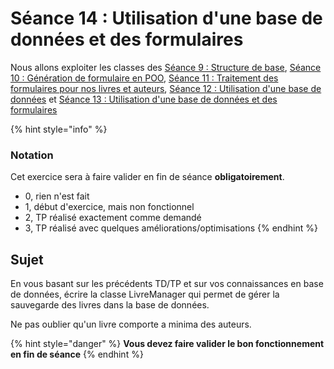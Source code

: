 # Séance 14 : Utilisation d'une base de données et des formulaires

Nous allons exploiter les classes des [Séance 9 : Structure de base](seance-9.md), [Séance 10 : Génération de formulaire en POO](seance-10.md), [Séance 11 : Traitement des formulaires pour nos livres et auteurs](seance-11.md), [Séance 12 : Utilisation d'une base de données](seance-12.md) et [Séance 13 : Utilisation d'une base de données et des formulaires](seance-13.md)

{% hint style="info" %}
### Notation

Cet exercice sera à faire valider en fin de séance **obligatoirement**.

* 0, rien n'est fait
* 1, début d'exercice, mais non fonctionnel
* 2, TP réalisé exactement comme demandé
* 3, TP réalisé avec quelques améliorations/optimisations
{% endhint %}

## Sujet

En vous basant sur les précédents TD/TP et sur vos connaissances en base de données, écrire la classe LivreManager qui permet de gérer la sauvegarde des livres dans la base de données.

Ne pas oublier qu'un livre comporte a minima des auteurs.

{% hint style="danger" %}
**Vous devez faire valider le bon fonctionnement en fin de séance**
{% endhint %}



